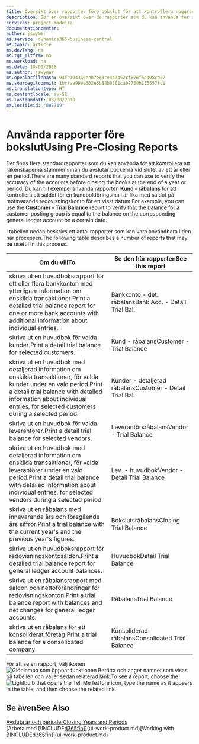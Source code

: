 ```yaml
---
title: Översikt över rapporter före bokslut för att kontrollera noggrannheten för kontot | Microsoft Docs
description: Ger en översikt över de rapporter som du kan använda för att kontrollera att räkenskaperna stämmer innan du avslutar böckerna vid slutet av ett år eller en period.
services: project-madeira
documentationcenter: ''
author: jswymer
ms.service: dynamics365-business-central
ms.topic: article
ms.devlang: na
ms.tgt_pltfrm: na
ms.workload: na
ms.date: 10/01/2018
ms.author: jswymer
ms.openlocfilehash: 94fe194350eeb7e83ce443452cf876f6e498ca27
ms.sourcegitcommit: 1bcfaa99ea302e6b84b8361ca02730b135557fc1
ms.translationtype: HT
ms.contentlocale: sv-SE
ms.lasthandoff: 03/08/2019
ms.locfileid: "807719"
---
```

# <a name="using-pre-closing-reports"></a><span data-ttu-id="4004a-103">Använda rapporter före bokslut</span><span class="sxs-lookup"><span data-stu-id="4004a-103">Using Pre-Closing Reports</span></span>
<span data-ttu-id="4004a-104">Det finns flera standardrapporter som du kan använda för att kontrollera att räkenskaperna stämmer innan du avslutar böckerna vid slutet av ett år eller en period.</span><span class="sxs-lookup"><span data-stu-id="4004a-104">There are many standard reports that you can use to verify the accuracy of the accounts before closing the books at the end of a year or period.</span></span> <span data-ttu-id="4004a-105">Du kan till exempel använda rapporten **Kund - råbalans** för att kontrollera att saldot för en kundbokföringsmall är lika med saldot på motsvarande redovisningskonto för ett visst datum.</span><span class="sxs-lookup"><span data-stu-id="4004a-105">For example, you can use the **Customer - Trial Balance** report to verify that the balance for a customer posting group is equal to the balance on the corresponding general ledger account on a certain date.</span></span>

<span data-ttu-id="4004a-106">I tabellen nedan beskrivs ett antal rapporter som kan vara användbara i den här processen.</span><span class="sxs-lookup"><span data-stu-id="4004a-106">The following table describes a number of reports that may be useful in this process.</span></span>

| <span data-ttu-id="4004a-107">Om du vill</span><span class="sxs-lookup"><span data-stu-id="4004a-107">To</span></span> | <span data-ttu-id="4004a-108">Se den här rapporten</span><span class="sxs-lookup"><span data-stu-id="4004a-108">See this report</span></span> |
| --- | --- |
| <span data-ttu-id="4004a-109">skriva ut en huvudboksrapport för ett eller flera bankkonton med ytterligare information om enskilda transaktioner.</span><span class="sxs-lookup"><span data-stu-id="4004a-109">Print a detailed trial balance report for one or more bank accounts with additional information about individual entries.</span></span> |<span data-ttu-id="4004a-110">Bankkonto - det. råbalans</span><span class="sxs-lookup"><span data-stu-id="4004a-110">Bank Acc. - Detail Trial Bal.</span></span> |
| <span data-ttu-id="4004a-111">skriva ut en huvudbok för valda kunder.</span><span class="sxs-lookup"><span data-stu-id="4004a-111">Print a detail trial balance for selected customers.</span></span> |<span data-ttu-id="4004a-112">Kund - råbalans</span><span class="sxs-lookup"><span data-stu-id="4004a-112">Customer - Trial Balance</span></span> |
| <span data-ttu-id="4004a-113">skriva ut en huvudbok med detaljerad information om enskilda transaktioner, för valda kunder under en vald period.</span><span class="sxs-lookup"><span data-stu-id="4004a-113">Print a detail trial balance with detailed information about individual entries, for selected customers during a selected period.</span></span> |<span data-ttu-id="4004a-114">Kunder - detaljerad råbalans</span><span class="sxs-lookup"><span data-stu-id="4004a-114">Customer - Detail Trial Bal.</span></span> |
| <span data-ttu-id="4004a-115">skriva ut en huvudbok för valda leverantörer.</span><span class="sxs-lookup"><span data-stu-id="4004a-115">Print a detail trial balance for selected vendors.</span></span> |<span data-ttu-id="4004a-116">Leverantörsråbalans</span><span class="sxs-lookup"><span data-stu-id="4004a-116">Vendor - Trial Balance</span></span> |
| <span data-ttu-id="4004a-117">skriva ut en huvudbok med detaljerad information om enskilda transaktioner, för valda leverantörer under en vald period.</span><span class="sxs-lookup"><span data-stu-id="4004a-117">Print a detail trial balance with detailed information about individual entries, for selected vendors during a selected period.</span></span> |<span data-ttu-id="4004a-118">Lev. - huvudbok</span><span class="sxs-lookup"><span data-stu-id="4004a-118">Vendor - Detail Trial Balance</span></span> |
| <span data-ttu-id="4004a-119">skriva ut en råbalans med innevarande års och föregående års siffror.</span><span class="sxs-lookup"><span data-stu-id="4004a-119">Print a trial balance with the current year's and the previous year's figures.</span></span> |<span data-ttu-id="4004a-120">Bokslutsråbalans</span><span class="sxs-lookup"><span data-stu-id="4004a-120">Closing Trial Balance</span></span> |
| <span data-ttu-id="4004a-121">skriva ut en huvudboksrapport för redovisningskontosaldon.</span><span class="sxs-lookup"><span data-stu-id="4004a-121">Print a detailed trial balance report for general ledger account balances.</span></span> |<span data-ttu-id="4004a-122">Huvudbok</span><span class="sxs-lookup"><span data-stu-id="4004a-122">Detail Trial Balance</span></span> |
| <span data-ttu-id="4004a-123">skriva ut en råbalansrapport med saldon och nettoförändringar för redovisningskonton.</span><span class="sxs-lookup"><span data-stu-id="4004a-123">Print a trial balance report with balances and net changes for general ledger accounts.</span></span> |<span data-ttu-id="4004a-124">Råbalans</span><span class="sxs-lookup"><span data-stu-id="4004a-124">Trial Balance</span></span> |
| <span data-ttu-id="4004a-125">skriva ut en råbalans för ett konsoliderat företag.</span><span class="sxs-lookup"><span data-stu-id="4004a-125">Print a trial balance for a consolidated company.</span></span> |<span data-ttu-id="4004a-126">Konsoliderad råbalans</span><span class="sxs-lookup"><span data-stu-id="4004a-126">Consolidated Trial Balance</span></span> |

<span data-ttu-id="4004a-127">För att se en rapport, välj ikonen ![Glödlampa som öppnar funktionen Berätta](media/ui-search/search_small.png "Berätta vad du vill göra") och anger namnet som visas på tabellen och väljer sedan relaterad länk.</span><span class="sxs-lookup"><span data-stu-id="4004a-127">To see a report, choose the ![Lightbulb that opens the Tell Me feature](media/ui-search/search_small.png "Tell me what you want to do") icon, type the name as it appears in the table, and then choose the related link.</span></span>

## <a name="see-also"></a><span data-ttu-id="4004a-128">Se även</span><span class="sxs-lookup"><span data-stu-id="4004a-128">See Also</span></span>
[<span data-ttu-id="4004a-129">Avsluta år och perioder</span><span class="sxs-lookup"><span data-stu-id="4004a-129">Closing Years and Periods</span></span>](year-close-years-periods.md)  
<span data-ttu-id="4004a-130">[Arbeta med [!INCLUDE[d365fin](includes/d365fin_md.md)]](ui-work-product.md)</span><span class="sxs-lookup"><span data-stu-id="4004a-130">[Working with [!INCLUDE[d365fin](includes/d365fin_md.md)]](ui-work-product.md)</span></span>

